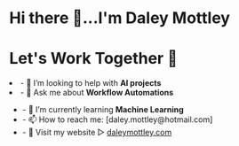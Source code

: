 
<div>
<h1>Hi there 👋...I'm Daley Mottley </h1>
  <div  align="left">
    <h1>Let's Work Together 🤝</h1>
    <li>- 🤔 I’m looking to help with <strong>AI projects</strong></li>
    <li>- 💬 Ask me about <strong>Workflow Automations</strong></li>
   <ul>
     <li>- 🌱 I’m currently learning <strong>Machine Learning</strong></li>
     <li>- 📫 How to reach me:  [daley.mottley@hotmail.com]</li>
     <li>- 🔗 Visit my website ▻  <a href="https://dmotts.github.io/portfolio">daleymottley.com</a></li>
     
   </ul>
  </div>
